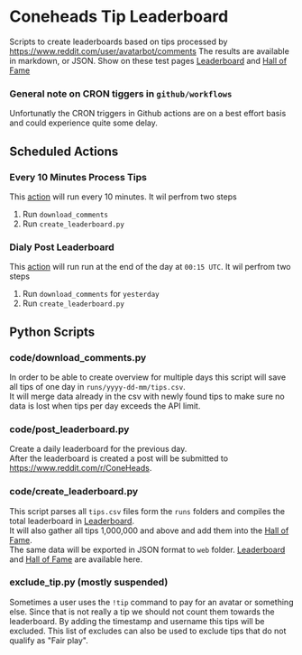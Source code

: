 # Coneheads Tip Leaderboard
Scripts to create leaderboards based on tips processed by https://www.reddit.com/user/avatarbot/comments
The results are available in markdown, or JSON. Show on these test pages [Leaderboard](https://birdwastheword.github.io/Coneheads-Tip-Leaderboard/web/leaderboard.html) and [Hall of Fame](https://birdwastheword.github.io/Coneheads-Tip-Leaderboard/web/cone-of-fame.html)

### General note on CRON tiggers in `github/workflows`
Unfortunatly the CRON triggers in Github actions are on a best effort basis and could experience quite some delay.  

## Scheduled Actions
### Every 10 Minutes Process Tips
This [action](.github/workflows/download_comments.yml) will run every 10 minutes.
It wil perfrom two steps
1. Run `download_comments`
2. Run `create_leaderboard.py`

### Dialy Post Leaderboard
This [action](.github/workflows/post_leaderboard.yml) will run run at the end of the day at `00:15 UTC`.
It wil perfrom two steps
1. Run `download_comments` for `yesterday`
2. Run `create_leaderboard.py`

## Python Scripts
### code/download_comments.py
In order to be able to create overview for multiple days this script will save all tips of one day in `runs/yyyy-dd-mm/tips.csv`.  
It will merge data already in the csv with newly found tips to make sure no data is lost when tips per day exceeds the API limit.

### code/post_leaderboard.py
Create a daily leaderboard for the previous day.  
After the leaderboard is created a post will be submitted to https://www.reddit.com/r/ConeHeads.

### code/create_leaderboard.py
This script parses all `tips.csv` files form the `runs` folders and compiles the total leaderboard in [Leaderboard](leaderboard-total.md).  
It will also gather all tips 1,000,000 and above and add them into the [Hall of Fame](hall-of-fame.md).  
The same data will be exported in JSON format to `web` folder. [Leaderboard](https://birdwastheword.github.io/Coneheads-Tip-Leaderboard/web/leaderboard.json) and [Hall of Fame](https://birdwastheword.github.io/Coneheads-Tip-Leaderboard/web/cone-of-fame.json) are available here.  

### exclude_tip.py (mostly suspended)
Sometimes a user uses the `!tip` command to pay for an avatar or something else. Since that is not really a tip we should not count them towards the leaderboard. By adding the timestamp and username this tips will be excluded. This list of excludes can also be used to exclude tips that do not qualify as "Fair play". 
